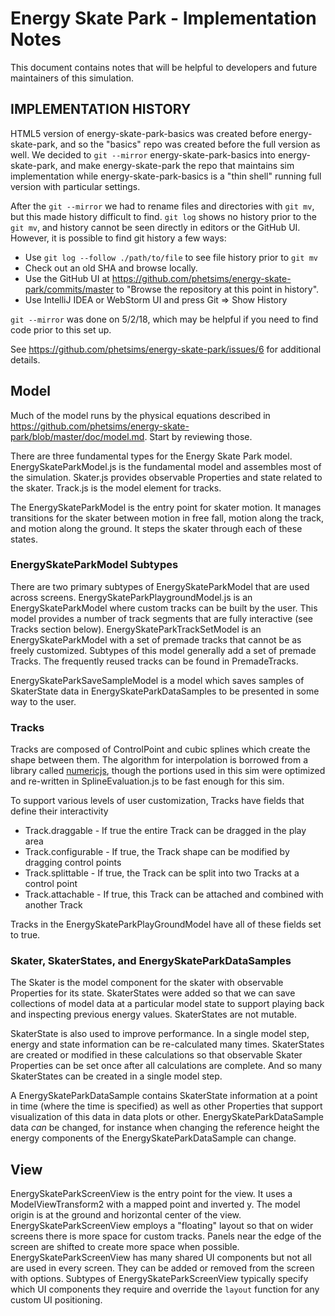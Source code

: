 # Energy Skate Park - Implementation Notes

This document contains notes that will be helpful to developers and future maintainers of this simulation.

## IMPLEMENTATION HISTORY
HTML5 version of energy-skate-park-basics was created before energy-skate-park, and so the "basics" repo was created
before the full version as well. We decided to `git --mirror` energy-skate-park-basics into energy-skate-park, and make
energy-skate-park the repo that maintains sim implementation while energy-skate-park-basics is a "thin shell" running
full version with particular settings.

After the `git --mirror` we had to rename files and directories with `git mv`, but this made history difficult to find.
`git log` shows no history prior to the `git mv`, and history cannot be seen directly in editors or the GitHub UI.
However, it is possible to find git history a few ways:
 - Use `git log --follow ./path/to/file` to see file history prior to `git mv`
 - Check out an old SHA and browse locally.
 - Use the GitHub UI at https://github.com/phetsims/energy-skate-park/commits/master to "Browse the repository at this point in history".
 - Use IntelliJ IDEA or WebStorm UI and press Git => Show History

`git --mirror` was done on 5/2/18, which may be helpful if you need to find code prior to this set up.

See https://github.com/phetsims/energy-skate-park/issues/6 for additional details.

## Model

Much of the model runs by the physical equations described in https://github.com/phetsims/energy-skate-park/blob/master/doc/model.md. Start
by reviewing those.

There are three fundamental types for the Energy Skate Park model. EnergySkateParkModel.js is the fundamental model and
assembles most of the simulation. Skater.js provides observable Properties and state related to the skater.
Track.js is the model element for tracks.

The EnergySkateParkModel is the entry point for skater motion. It manages transitions for the skater between motion
in free fall, motion along the track, and motion along the ground. It steps the skater through each of these states.

### EnergySkateParkModel Subtypes
There are two primary subtypes of EnergySkateParkModel that are used across screens. EnergySkateParkPlaygroundModel.js
is an EnergySkateParkModel where custom tracks can be built by the user. This model provides a number of track segments that are fully
interactive (see Tracks section below). EnergySkateParkTrackSetModel is an EnergySkateParkModel with a set of premade tracks that cannot be as freely customized. Subtypes of this model
generally add a set of premade Tracks. The frequently reused tracks can be found in PremadeTracks.

EnergySkateParkSaveSampleModel is a model which saves samples of SkaterState data in EnergySkateParkDataSamples to be presented in some way to the user.

### Tracks
Tracks are composed of ControlPoint and cubic splines which create the shape between them. The algorithm for interpolation is borrowed from a library called [numericjs](http://www.numericjs.com/),
though the portions used in this sim were optimized and re-written in SplineEvaluation.js to be fast enough for this sim.

To support various levels of user customization, Tracks have fields that define their interactivity
 * Track.draggable - If true the entire Track can be dragged in the play area
 * Track.configurable - If true, the Track shape can be modified by dragging control points
 * Track.splittable - If true, the Track can be split into two Tracks at a control point
 * Track.attachable - If true, this Track can be attached and combined with another Track

Tracks in the EnergySkateParkPlayGroundModel have all of these fields set to true.

### Skater, SkaterStates, and EnergySkateParkDataSamples
The Skater is the model component for the skater with observable Properties for its state.
SkaterStates were added so that we can save collections of model data at a particular model state to support playing
back and inspecting previous energy values. SkaterStates are not mutable.

SkaterState is also used to improve performance. In a single model step, energy and state information can be re-calculated
many times. SkaterStates are created or modified in these calculations so that observable Skater Properties can be set
once after all calculations are complete. And so many SkaterStates can be created in a single model step.

A EnergySkateParkDataSample contains SkaterState information at a point in time (where the time is specified) as well as other
Properties that support visualization of this data in data plots or other. EnergySkateParkDataSample data *can* be changed,
for instance when changing the reference height the energy components of the EnergySkateParkDataSample can change.

## View
EnergySkateParkScreenView is the entry point for the view. It uses a ModelViewTransform2 with a mapped point and inverted y.
The model origin is at the ground and horizontal center of the view. EnergySkateParkScreenView employs a "floating"
layout so that on wider screens there is more space for custom tracks. Panels near the edge of the screen are shifted
to create more space when possible. EnergySkateParkScreenView has many shared UI components but not all are used in every screen. They can be added or
removed from the screen with options. Subtypes of EnergySkateParkScreenView typically specify which UI components
they require and override the `layout` function for any custom UI positioning.

